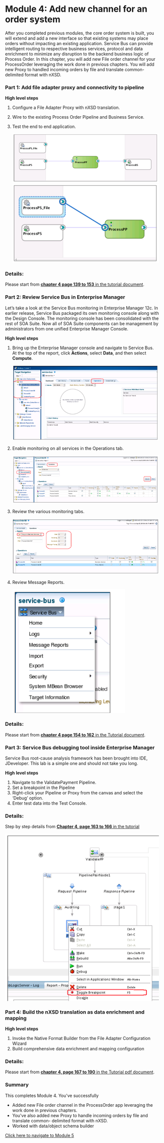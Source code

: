 # Module 4: Add new channel for an order system

After you completed previous modules, the core order system is built, you will extend and add a new interface so that existing systems may place orders without impacting an existing application. Service Bus can provide intelligent routing to respective business services, protocol and data enrichment to minimize any disruption to the backend business logic of Process Order.
In this chapter, you will add new File order channel for your ProcessOrder leveraging the work done in previous chapters. You will add new Proxy to handled incoming orders by file and translate common- delimited format with nXSD.

### **Part 1**: Add file adapter proxy and connectivity to pipeline
**High level steps** 

1. Configure a File Adapter Proxy with nXSD translation.
2. Wire to the existing Process Order Pipeline and Business Service.
3. Test the end to end application.


    ![](images/4/Chapter4-ProxyService.png)
    ![](images/4/Chapter4-Proxy2.png)

### Details: ###
Please start from <ins> **chapter 4 page 139 to 153**  in the tutorial document</ins>.

### **Part 2**: Review Service Bus in Enterprise Manager

Let’s take a look at the Service Bus monitoring in Enterprise Manager 12c. In earlier release, Service Bus packaged its own monitoring console along with the Design Console. The monitoring console has been consolidated with the rest of SOA Suite. Now all of SOA Suite components can be management by administrators from one unified Enterprise Manager Console.

**High level steps**
1. Bring up the Enterprise Manager console and navigate to Service Bus. At the top of the report, click **Actions**, select **Data**, and then select **Compute**.

    ![](images/4/SB-EM-console.png)


2. Enable monitoring on all services in the Operations tab.

    ![](images/4/enable-monitor-sb.png)


3. Review the various monitoring tabs.

    ![](images/4/Monitoring-tabs.png)

4. Review Message Reports.

    ![](images/4/MessagingReport.png)

### Details: ###
Please start from <ins> **chapter 4 page 154 to 162** in the Tutorial document</ins>.

### **Part 3**: Service Bus debugging tool inside Enterprise Manager

Service Bus root-cause analysis framework has been brought into IDE, JDeveloper. This lab is a simple one and should not take you long.

**High level steps**

1. Navigate to the ValidatePayment Pipeline.
2. Set a breakpoint in the Pipeline
3. Right-click your Pipeline or Proxy from the canvas and select the ‘Debug’ option.
4. Enter test data into the Test Console.

### Details: ###
Step by step details from <ins> **Chapter 4, page 163 to 166** in the tutorial</ins>

![](images/4/DebugginSB.png)


### **Part 4**: Build the nXSD translation as data enrichment and mapping

**High level steps**

1. Invoke the Native Format Builder from the File Adapter Configuration Wizard
2. Build comprehensive data enrichment and mapping configuration

### Details: ###
Please start from <ins> **chapter 4, page 167 to 190** in the Tutorial pdf document</ins>.


### **Summary**

This completes Module 4. You've successfully 
- Added new File order channel in the ProcessOrder app leveraging the work done in previous chapters. 
- You've also added new Proxy to handle incoming orders by file and translate common- delimited format with nXSD.
- Worked with data/object schema builder

[Click here to navigate to Module 5](5-pack-and-ship-service-composite.md)
